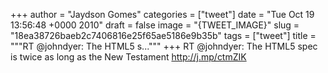
+++
author = "Jaydson Gomes"
categories = ["tweet"]
date = "Tue Oct 19 13:56:48 +0000 2010"
draft = false
image = "{TWEET_IMAGE}"
slug = "18ea38726baeb2c7406816e25f65ae5186e9b35b"
tags = ["tweet"]
title = """RT @johndyer: The HTML5 s..."""
+++
RT @johndyer: The HTML5 spec is twice as long as the New Testament http://j.mp/ctmZIK
